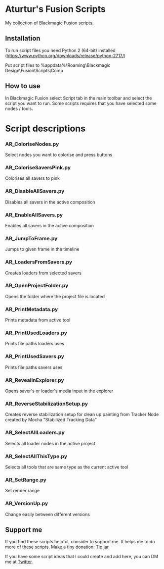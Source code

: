 # Aturtur's Fusion Scripts

My collection of Blackmagic Fusion scripts.

## Installation

To run script files you need Python 2 (64-bit) installed (https://www.python.org/downloads/release/python-2717/)

Put script files to %appdata%\Roaming\Blackmagic Design\Fusion\Scripts\Comp

## How to use

In Blackmagic Fusion select Script tab in the main toolbar and select the script you want to run. Some scripts requires that you have selected some nodes / tools.

# Script descriptions

### AR_ColoriseNodes.py
Select nodes you want to colorise and press buttons

### AR_ColoriseSaversPink.py
Colorises all savers to pink

### AR_DisableAllSavers.py
Disables all savers in the active composition

### AR_EnableAllSavers.py
Enables all savers in the active composition

### AR_JumpToFrame.py
Jumps to given frame in the timeline

### AR_LoadersFromSavers.py
Creates loaders from selected savers

### AR_OpenProjectFolder.py
Opens the folder where the project file is located

### AR_PrintMetadata.py
Prints metadata from active tool

### AR_PrintUsedLoaders.py
Prints file paths loaders uses

### AR_PrintUsedSavers.py
Prints file paths savers uses

### AR_RevealInExplorer.py
Opens saver's or loader's media input in the explorer

### AR_ReverseStabilizationSetup.py
Creates reverse stabilization setup for clean up painting from Tracker Node created by Mocha "Stabilized Tracking Data"

### AR_SelectAllLoaders.py
Selects all loader nodes in the active project

### AR_SelectAllThisType.py
Selects all tools that are same type as the current active tool

### AR_SetRange.py
Set render range

### AR_VersionUp.py
Change easily between different versions


## Support me
If you find these scripts helpful, consider to support me. It helps me to do more of these scripts. Make a tiny donation: [Tip jar](https://paypal.me/aturtur)

If you have some script ideas that I could create and add here, you can DM me at [Twitter](https://twitter.com/aturtur).